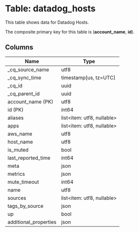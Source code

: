 # Table: datadog_hosts

This table shows data for Datadog Hosts.

The composite primary key for this table is (**account_name**, **id**).

## Columns

| Name          | Type          |
| ------------- | ------------- |
|_cq_source_name|utf8|
|_cq_sync_time|timestamp[us, tz=UTC]|
|_cq_id|uuid|
|_cq_parent_id|uuid|
|account_name (PK)|utf8|
|id (PK)|int64|
|aliases|list<item: utf8, nullable>|
|apps|list<item: utf8, nullable>|
|aws_name|utf8|
|host_name|utf8|
|is_muted|bool|
|last_reported_time|int64|
|meta|json|
|metrics|json|
|mute_timeout|int64|
|name|utf8|
|sources|list<item: utf8, nullable>|
|tags_by_source|json|
|up|bool|
|additional_properties|json|